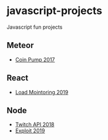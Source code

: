 # javascript-projects

Javascript fun projects

## Meteor

- [Coin Pump 2017](https://github.com/aakhtar3/javascript-projects/tree/master/meteor/coin-pump)

## React

- [Load Mointoring 2019](https://github.com/aakhtar3/javascript-projects/tree/master/react/load-monitoring)

## Node

- [Twitch API 2018](https://github.com/aakhtar3/javascript-projects/tree/master/node/twitch-api)
- [Exploit 2019](https://github.com/aakhtar3/javascript-projects/tree/master/node/exploit)
